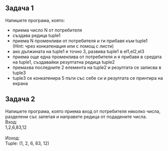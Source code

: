 ## Задача 1
Напишете програма, която:<br>
- приема число N от потребителя
- създава редица tuple1
- приема N променливи от потребителя и ги прибавя към tuple1 <br>(Hint: чрез конкатенация или с помощ с листи)
- ако дължината на tuple1 е точно 3, развива tuple1 в el1,el2,el3
- приема още една променлива от потребителя и я прибавя в средата на tuple1, създавайки резултатна редица tuple2
- премахва последните 2 елемента на tuple2 и резултата се записва в tuple3
- tuple3 се конкатенира 5 пъти със себе си и резултата се принтира на екрана

## Задача 2
Напишете програма, която приема вход от потребителя няколко числа, разделени със запетая и направете редица от подадените числа.<br>
Вход:<br> 1,2,6,83,12<br><br>
Изход:<br> Tuple: (1, 2, 6, 83, 12)
